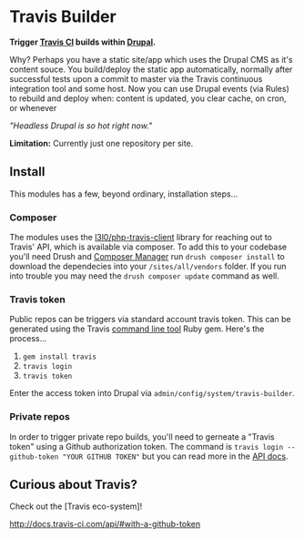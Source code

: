 Travis Builder
==============

**Trigger [Travis CI][travis] builds within [Drupal][drupal].**

Why?  Perhaps you have a static site/app which uses the Drupal CMS as it's content souce.  You build/deploy the static app automatically, normally after successful tests upon a commit to master via the Travis continuous integration tool and some host.  Now you can use Drupal events (via Rules) to rebuild and deploy when: content is updated, you clear cache, on cron, or whenever

*"Headless Drupal is so hot right now."*

**Limitation:** Currently just one repository per site.

## Install
This modules has a few, beyond ordinary, installation steps...

### Composer
The modules uses the [l3l0/php-travis-client][phptravis] library for reaching out to Travis' API, which is available via composer.  To add this to your codebase you'll need Drush and [Composer Manager][comp] run `drush composer install` to download the dependecies into your `/sites/all/vendors` folder.  If you run into trouble you may need the `drush composer update` command as well.

### Travis token
Public repos can be triggers via standard account travis token. This can be generated using the Travis [command line tool][traviscli] Ruby gem. Here's the process...

1. `gem install travis`
2. `travis login`
2. `travis token`

Enter the access token into Drupal via `admin/config/system/travis-builder`.

### Private repos
In order to trigger private repo builds, you'll need to gerneate a "Travis token" using a Github authorization token.  The command is `travis login --github-token "YOUR GITHUB TOKEN"` but you can read more in the [API docs][travisapiauth].

## Curious about Travis?
Check out the [Travis eco-system]!

http://docs.travis-ci.com/api/#with-a-github-token

[travis]: https://travis-ci.com
[drupal]: https://www.drupal.org
[comp]: https://www.drupal.org/project/composer_manager
[phptravis]: https://github.com/l3l0/php-travis-client
[traviseco]: http://docs.travis-ci.com/user/apps
[traviscli]: http://blog.travis-ci.com/2013-01-14-new-client
[travisapiauth]: http://docs.travis-ci.com/api/?shell#with-a-github-token
